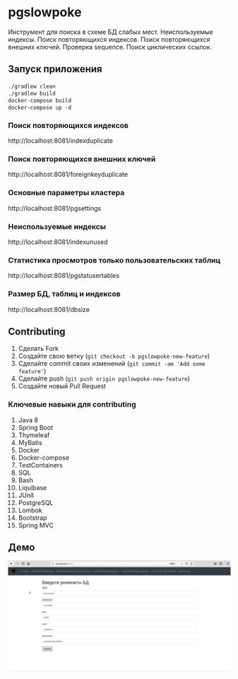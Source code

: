 # pgslowpoke
  Инструмент для поиска в схеме БД слабых мест. 
  Неиспользуемые индексы. 
  Поиск повторяющихся индексов. 
  Поиск повторяющихся внешних ключей. 
  Проверка sequence.
  Поиск циклических ссылок.
  
## Запуск приложения
```
./gradlew clean
./gradlew build
docker-compose build
docker-compose up -d
```


###  Поиск повторяющихся индексов
http://localhost:8081/indexduplicate

###  Поиск повторяющихся внешних ключей
http://localhost:8081/foreignkeyduplicate

### Основные параметры кластера
http://localhost:8081/pgsettings

### Неиспользуемые индексы
http://localhost:8081/indexunused

### Статистика просмотров только пользовательских таблиц
http://localhost:8081/pgstatusertables

### Размер БД, таблиц и индексов
http://localhost:8081/dbsize

## Contributing

1. Сделать Fork
2. Создайте свою ветку (`git checkout -b pgslowpoke-new-feature`)
3. Сделайте commit своих изменений  (`git commit -am 'Add some feature'`)
4. Сделайте push (`git push origin pgslowpoke-new-feature`)
5. Создайте новый Pull Request

### Ключевые навыки для contributing

1.  Java 8
2.  Spring Boot
3.  Thymeleaf 
4.  MyBatis
5.  Docker
6.  Docker-compose
7.  TestContainers
8.  SQL
9.  Bash
10. Liquibase
11. JUnit
12. PostgreSQL
13. Lombok
14. Bootstrap
15. Spring MVC

## Демо

![](demo.gif)
